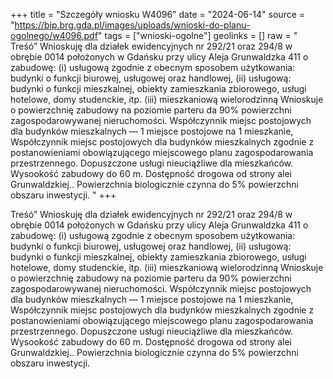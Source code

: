 +++
title = "Szczegóły wniosku W4096"
date = "2024-06-14"
source = "https://bip.brg.gda.pl/images/uploads/wnioski-do-planu-ogolnego/w4096.pdf"
tags = ["wnioski-ogolne"]
geolinks = []
raw = " Treśó” Wnioskuję dla działek ewidencyjnych nr 292/21 oraz 294/8 w obrębie 0014 położonych w Gdańsku przy ulicy Aleja Grunwaldzka 411 o zabudowę:  (i) usługową zgodnie z obecnym sposobem użytkowania: budynki o funkcji biurowej, usługowej oraz  handlowej, (ii) usługową: budynki o funkcji mieszkalnej, obiekty zamieszkania zbiorowego, usługi hotelowe, domy studenckie, itp. (iii) mieszkaniową wielorodzinną Wnioskuje o powierzchnię zabudowy na poziomie parteru da 90% powierzchni zagospodarowywanej nieruchomości. Współczynnik miejsc postojowych dla budynków mieszkalnych — 1 miejsce postojowe na 1 mieszkanie, Współczynnik miejsc postojowych dla budynków mieszkalnych zgodnie z postanowieniami obowiązującego miejscowego planu zagospodarowania przestrzennego. Dopuszczone usługi nieuciążliwe dla mieszkańców. Wysookość zabudowy do 60 m. Dostępność drogowa od strony alei Grunwaldzkiej.. Powierzchnia biologicznie czynna do 5% powierzchni obszaru inwestycji. "
+++

 Treśó”
Wnioskuję dla działek ewidencyjnych nr 292/21 oraz 294/8 w obrębie 0014 położonych w Gdańsku przy
ulicy Aleja Grunwaldzka 411 o zabudowę: 
(i) usługową zgodnie z obecnym sposobem użytkowania: budynki o funkcji biurowej, usługowej oraz 
handlowej,
(ii) usługową: budynki o funkcji mieszkalnej, obiekty zamieszkania zbiorowego, usługi hotelowe, domy
studenckie, itp.
(iii) mieszkaniową wielorodzinną
Wnioskuje o powierzchnię zabudowy na poziomie parteru da 90% powierzchni zagospodarowywanej
nieruchomości.
Współczynnik miejsc postojowych dla budynków mieszkalnych — 1 miejsce postojowe na 1 mieszkanie,
Współczynnik miejsc postojowych dla budynków mieszkalnych zgodnie z postanowieniami
obowiązującego miejscowego planu zagospodarowania przestrzennego.
Dopuszczone usługi nieuciążliwe dla mieszkańców. Wysookość zabudowy do 60 m.
Dostępność drogowa od strony alei Grunwaldzkiej..
Powierzchnia biologicznie czynna do 5% powierzchni obszaru inwestycji.



